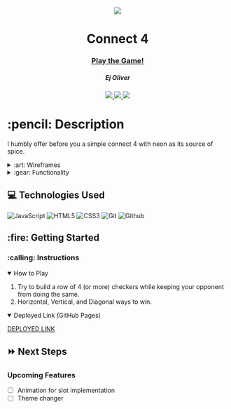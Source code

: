 <div align="center">
   <img src="https://i.imgur.com/aGAmsFg.jpeg"/>
   <h1> Connect 4</h1>
   <h3><a href="https://k1neticz.github.io/Connect-Four-Project-1/">Play the Game!</a></h3>
   <h5>Ej Oliver</h5>                             
   <a href="https://github.com/K1neticz" target="_blank">
      <img src="https://img.shields.io/badge/-Portfolio:_user.github.io-darkgreen?style=flat&logo=medium"/>
   </a>
   <a href="https://www.linkedin.com/in/eldrickoliver/" target="_blank">
      <img src="https://img.shields.io/badge/-linkedin.com/in/user-blue?style=flat&``logo=Linkedin&logoColor=white">
   </a> 
   <a href="mailto:ej.oliver1107@gmail.com" target="_blank">
      <img src="https://img.shields.io/badge/-user@gmail.com-c14438?style=flat&logo=Gmail&``logoColor=white">
   </a>
</div>

<h1>:pencil: Description</h1>
<p>I humbly offer before you a simple connect 4 with neon as its source of spice.</p>

<details>
<summary> :art: Wireframes</summary>

| Description | Screenshot |
|------------ | ------------|
| <h3 align="center">Game</h3> | <img src="https://github.com/K1neticz/Connect-Four-Project-1/blob/main/wireframeproject%201.jpg?raw=true" width="700"/> |
</details>

<details>
<summary> :gear: Functionality</summary>

| Description | Screenshot |
|------------ | ------------|
| <h3 align="center">Starting Gameboard</h3> | <img src="https://i.imgur.com/urz1Mbg.png" width="700"/> |
| <h3 align="center">Green Win</h3> | <img src="https://i.imgur.com/VPnJ51s.png" width="700"/> |
| <h3 align="center">Purple's Turn</h3> | <img src="https://i.imgur.com/wX9TB4n.png" width="700"/> |
| <h3 align="center">Purple Win</h3> | <img src="https://i.imgur.com/w6415As.png" width="700"/> |
| <h3 align="center">Diagonal Win </h3> | <img src="https://i.imgur.com/zf3USsG.png" width="700"/> |




</details>

## :computer: Technologies Used

![JavaScript](https://img.shields.io/badge/-JavaScript-333?style=flat&logo=javascript) 
![HTML5](https://img.shields.io/badge/-HTML5-333?style=flat&logo=html5)
![CSS3](https://img.shields.io/badge/-CSS-333?style=flat&logo=css3)
![Git](https://img.shields.io/badge/-Git-333?style=flat&logo=git)
![Github](https://img.shields.io/badge/-GitHub-333?style=flat&logo=github)

<h2> :fire: Getting Started </h2>

<h3> :calling: Instructions </h3>
<details open>
<summary>How to Play</summary>
<ol>
<li>Try to build a row of 4 (or more) checkers while keeping your opponent from doing the same.</li>
<li>Horizontal, Vertical, and Diagonal ways to win.</li>
</ol>
</details>

<details open>   
<summary>Deployed Link (GitHub Pages)</summary>
<p><a href="https://k1neticz.github.io/Connect-Four-Project-1/">DEPLOYED LINK</a></p>
</details>

## :fast_forward: Next Steps   

### Upcoming Features

- [ ] Animation for slot implementation
- [ ] Theme changer